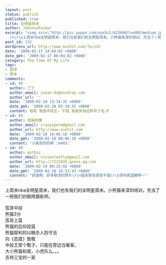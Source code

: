 ```yaml
---
layout: post
status: publish
published: true
title: 全明星周末
author: JohnnieFucker
excerpt: "<img src=\"http://pic.yupoo.com/oushit/825606fced80/medium.jpg\" alt=\"\"
  />\r\n上周末nba全明星周末，我们也有我们的全明星周末。小熊猫来深圳培训，充当了一把我们的御用摄影师。\r\n"
post_id: 132
wordpress_url: http://www.oushit.com/?p=132
date: '2009-02-17 14:04:02 +0800'
date_gmt: '2009-02-17 06:04:02 +0800'
category: The Time Of My Life
tags:
- 篮球
- 周末
comments:
- id: 88
  author: 丁丁
  author_email: susan.du@mindray.com
  author_url: ''
  date: '2009-02-18 13:34:35 +0800'
  date_gmt: '2009-02-18 05:34:35 +0800'
  content: 哈哈 我是中投王~ 不错 我就笑纳这称号了哈:P
- id: 89
  author: 视屎如瑰
  author_email: crazysperm@gmail.com
  author_url: http://www.oushit.com
  date: '2009-02-18 16:06:18 +0800'
  date_gmt: '2009-02-18 08:06:18 +0800'
  content: '小高说的的嘛 :em03:'
- id: 90
  author: gothic
  author_email: vivienleefly@gmail.com
  author_url: http://7221926.qzone.qq.com
  date: '2009-02-19 00:33:43 +0800'
  date_gmt: '2009-02-18 16:33:43 +0800'
  content: "安逸啊，好多悬浮的照片\r\n姐夫那张感觉不错\r\n深圳真温暖啊～"
---
```

<p><img src="http://pic.yupoo.com/oushit/825606fced80/medium.jpg" alt="" /><br />
上周末nba全明星周末，我们也有我们的全明星周末。小熊猫来深圳培训，充当了一把我们的御用摄影师。<br />
<!--break--><a id="more-132"></a><br />
弦哥中投<br />
<img src="http://pic.yupoo.com/oushit/693356fce8ed/medium.jpg" alt="" /><br />
熊猫3分<br />
<img src="http://pic.yupoo.com/crazysperm/052406fdc6c8/medium.jpg" alt="" /><br />
弦哥上篮<br />
<img src="http://pic.yupoo.com/oushit/990816fce8e4/medium.jpg" alt="" /><br />
熊猫的后仰投篮<br />
<img src="http://pic.yupoo.com/crazysperm/699556fdc6a1/medium.jpg" alt="" /><br />
熊猫犀利的以眼杀人防守法<br />
<img src="http://pic.yupoo.com/crazysperm/864566fdc678/medium.jpg" alt="" /><br />
向《态度》致敬<br />
<img src="http://pic.yupoo.com/oushit/306046fce8f6/medium.jpg" alt="" /><br />
中投王穿个靴子，只能在旁边当看客。<br />
<img src="http://pic.yupoo.com/oushit/491516fcf060/medium.jpg" alt="" /><br />
大小熊猫和我，小虎队么。。。<br />
<img src="http://pic.yupoo.com/oushit/892796fced73/medium.jpg" alt="" /><br />
吉祥三宝的一家<br />
<img src="http://pic.yupoo.com/oushit/832256fce917/medium.jpg" alt="" /><br />
<img src="http://pic.yupoo.com/oushit/616236fce926/medium.jpg" alt="" /></p>
